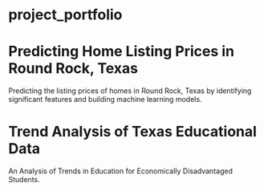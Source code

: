 # project_portfolio

# Predicting Home Listing Prices in Round Rock, Texas
Predicting the listing prices of homes in Round Rock, Texas by identifying significant features and building machine learning models.


# Trend Analysis of Texas Educational Data
An Analysis of Trends in Education for Economically Disadvantaged Students.
